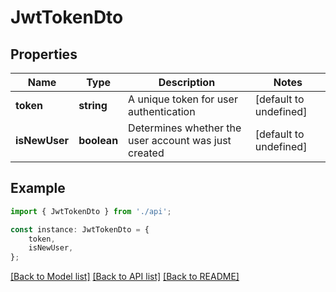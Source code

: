 # JwtTokenDto


## Properties

Name | Type | Description | Notes
------------ | ------------- | ------------- | -------------
**token** | **string** | A unique token for user authentication | [default to undefined]
**isNewUser** | **boolean** | Determines whether the user account was just created | [default to undefined]

## Example

```typescript
import { JwtTokenDto } from './api';

const instance: JwtTokenDto = {
    token,
    isNewUser,
};
```

[[Back to Model list]](../README.md#documentation-for-models) [[Back to API list]](../README.md#documentation-for-api-endpoints) [[Back to README]](../README.md)
